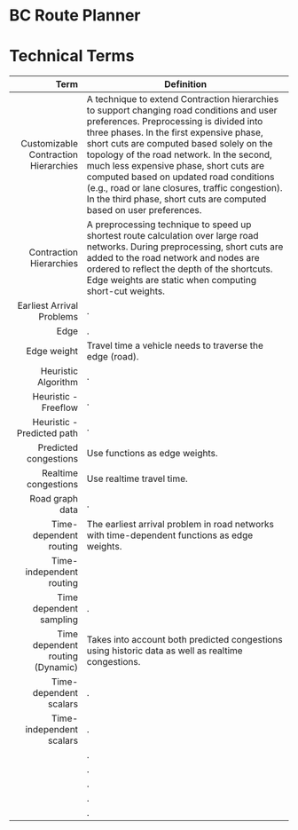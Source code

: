 # BC Route Planner
# Technical Terms
Term | Definition
----: | -----------
<a name="Customizable Contraction Hierarchies">Customizable Contraction Hierarchies</a> | A technique to extend Contraction hierarchies to support changing road conditions and user preferences. Preprocessing is divided into three phases. In the first expensive phase, short cuts are computed based solely on the topology of the road network. In the second, much less expensive phase, short cuts are computed based on updated road conditions (e.g., road or lane closures, traffic congestion). In the third phase, short cuts are computed based on user preferences.
<a name="Contraction Hierarchies">Contraction Hierarchies</a> | A preprocessing technique to speed up shortest route calculation over large road networks. During preprocessing, short cuts are added to the road network and nodes are ordered to reflect the depth of the shortcuts. Edge weights are static when computing short-cut weights. 
<a name="Earliest Arrival Problems">Earliest Arrival Problems</a> | .
<a name="Edge">Edge</a> | .
<a name="Edge weight">Edge weight</a> | Travel time a vehicle needs to traverse the edge (road).
<a name="Heuristic Algorithm">Heuristic Algorithm</a> | .
<a name="Heuristic - Freeflow">Heuristic - Freeflow</a> | .
<a name="Heuristic - Predicted path">Heuristic - Predicted path</a> | .
<a name="Predicted congestions">Predicted congestions</a> | Use functions as edge weights.
<a name="Realtime congestions">Realtime congestions</a> | Use realtime travel time.
<a name="Road graph data">Road graph data</a> | .
<a name="Time-dependent routing">Time-dependent routing</a> | The earliest arrival problem in road networks with time-dependent functions as edge weights.
<a name="Time-independent routing">Time-independent routing</a> |
<a name="Time dependent sampling">Time dependent sampling</a> | .
<a name="Time dependent routing (Dynamic)">Time dependent routing (Dynamic)</a> | Takes into account both predicted congestions using historic data as well as realtime congestions.
<a name="Time-dependent scalars">Time-dependent scalars</a> | .
<a name="Time-independent scalars">Time-independent scalars</a> | .
<a name=""></a> | .
<a name=""></a> | .
<a name=""></a> | .
<a name=""></a> | .
<a name=""></a> | .

